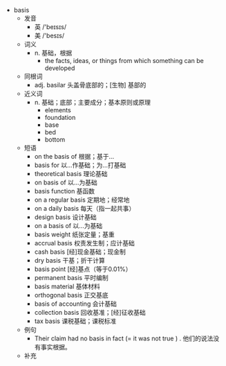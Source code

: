 - basis
  - 发音
    - 英 /'beɪsɪs/
    - 美 /'besɪs/
  - 词义
    - n. 基础，根据
      - the facts, ideas, or things from which something can be developed
  - 同根词
    - adj. basilar 头盖骨底部的；[生物] 基部的
  - 近义词
    - n. 基础；底部；主要成分；基本原则或原理
      - elements
      - foundation
      - base
      - bed
      - bottom
  - 短语
    - on the basis of 根据；基于…
    - basis for 以…作基础；为…打基础
    - theoretical basis 理论基础
    - on basis of 以…为基础
    - basis function 基函数
    - on a regular basis 定期地；经常地
    - on a daily basis 每天（指一起共事）
    - design basis 设计基础
    - on a basis of 以…为基础
    - basis weight 纸张定量；基重
    - accrual basis 权责发生制；应计基础
    - cash basis [经]现金基础；现金制
    - dry basis 干基；折干计算
    - basis point [经]基点（等于0.01%）
    - permanent basis 平时编制
    - basis material 基体材料
    - orthogonal basis 正交基底
    - basis of accounting 会计基础
    - collection basis 回收基准；[经]征收基础
    - tax basis 课税基础；课税标准
  - 例句
    - Their claim had no basis in fact (=  it was not true  ) . 他们的说法没有事实根据。
  - 补充